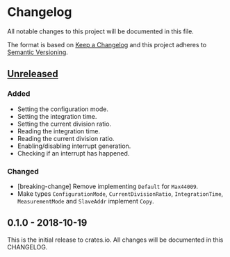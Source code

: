 # Changelog

All notable changes to this project will be documented in this file.

The format is based on [Keep a Changelog](http://keepachangelog.com/en/1.0.0/)
and this project adheres to [Semantic Versioning](http://semver.org/spec/v2.0.0.html).

## [Unreleased]

### Added
- Setting the configuration mode.
- Setting the integration time.
- Setting the current division ratio.
- Reading the integration time.
- Reading the current division ratio.
- Enabling/disabling interrupt generation.
- Checking if an interrupt has happened.

### Changed
- [breaking-change] Remove implementing `Default` for `Max44009`.
- Make types `ConfigurationMode`, `CurrentDivisionRatio`, `IntegrationTime`,
  `MeasurementMode` and `SlaveAddr` implement `Copy`.

## 0.1.0 - 2018-10-19

This is the initial release to crates.io. All changes will be documented in
this CHANGELOG.

[Unreleased]: https://github.com/eldruin/max44009-rs/compare/v0.1.0...HEAD


